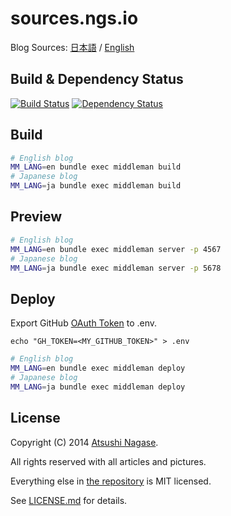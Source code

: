sources.ngs.io
==============

Blog Sources: [日本語] / [English]

Build & Dependency Status
-------------------------

[![Build Status](https://travis-ci.org/ngs/sources.ngs.io.png?branch=master)](https://travis-ci.org/ngs/sources.ngs.io)
[![Dependency Status](https://gemnasium.com/ngs/sources.ngs.io.svg)](https://gemnasium.com/ngs/sources.ngs.io)

Build
-----

```bash
# English blog
MM_LANG=en bundle exec middleman build
# Japanese blog
MM_LANG=ja bundle exec middleman build
```

Preview
-------

```bash
# English blog
MM_LANG=en bundle exec middleman server -p 4567
# Japanese blog
MM_LANG=ja bundle exec middleman server -p 5678
```

Deploy
------

Export GitHub [OAuth Token] to .env.

```
echo "GH_TOKEN=<MY_GITHUB_TOKEN>" > .env
```


```bash
# English blog
MM_LANG=en bundle exec middleman deploy
# Japanese blog
MM_LANG=ja bundle exec middleman deploy
```

License
-------

Copyright (C) 2014 [Atsushi Nagase][English].

All rights reserved with all articles and pictures.

Everything else in [the repository][repo] is MIT licensed.

See [LICENSE.md] for details.

[日本語]: http://ja.ngs.io/
[English]: http://ngs.io/
[repo]: https://github.com/ngs/source.ngs.io/
[OAuth Token]: https://github.com/settings/tokens/new
[LICENSE.md]: https://github.com/ngs/source.ngs.io/blob/master/LICENSE.md
